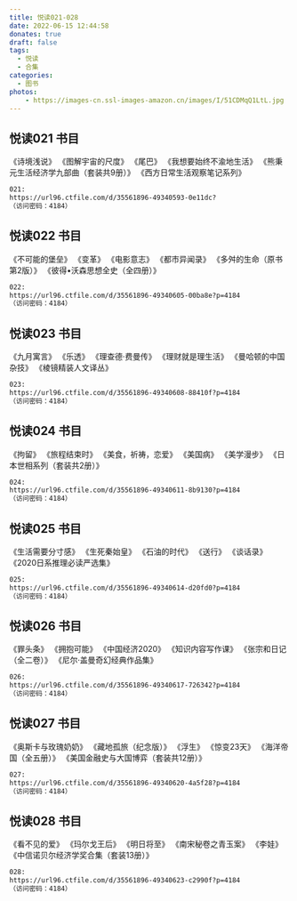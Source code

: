 ```yaml
---
title: 悦读021-028
date: 2022-06-15 12:44:58
donates: true
draft: false
tags:
  - 悦读
  - 合集
categories:
  - 图书
photos:
    - https://images-cn.ssl-images-amazon.cn/images/I/51CDMqQ1LtL.jpg
---
```


## 悦读021 书目

《诗境浅说》 
《图解宇宙的尺度》 
《尾巴》 
《我想要始终不渝地生活》 
《熊秉元生活经济学九部曲（套装共9册）》 
《西方日常生活观察笔记系列》 

<!--more-->

```bash
021: 
https://url96.ctfile.com/d/35561896-49340593-0e11dc?
（访问密码：4184）
```

## 悦读022 书目

《不可能的堡垒》 
《变革》 
《电影意志》 
《都市异闻录》 
《多舛的生命（原书第2版）》 
《彼得•沃森思想全史（全四册）》

```bash
022: 
https://url96.ctfile.com/d/35561896-49340605-00ba8e?p=4184
（访问密码：4184）
```

## 悦读023 书目

《九月寓言》 
《乐透》 
《理查德·费曼传》 
《理财就是理生活》 
《曼哈顿的中国杂技》 
《棱镜精装人文译丛》 

```bash
023: 
https://url96.ctfile.com/d/35561896-49340608-88410f?p=4184
（访问密码：4184）
```

## 悦读024 书目

《拘留》 
《旅程结束时》 
《美食，祈祷，恋爱》 
《美国病》 
《美学漫步》 
《日本世相系列（套装共2册）》 

```bash
024: 
https://url96.ctfile.com/d/35561896-49340611-8b9130?p=4184
（访问密码：4184）
```

## 悦读025 书目

《生活需要分寸感》 
《生死秦始皇》 
《石油的时代》 
《送行》 
《谈话录》 
《2020日系推理必读严选集》 

```bash
025: 
https://url96.ctfile.com/d/35561896-49340614-d20fd0?p=4184
（访问密码：4184）
```

## 悦读026 书目

《罪头条》 
《拥抱可能》 
《中国经济2020》 
《知识内容写作课》 
《张宗和日记（全二卷）》 
《尼尔·盖曼奇幻经典作品集》 

```bash
026: 
https://url96.ctfile.com/d/35561896-49340617-726342?p=4184
（访问密码：4184）
```

## 悦读027 书目

《奥斯卡与玫瑰奶奶》 
《藏地孤旅（纪念版）》 
《浮生》 
《惊变23天》 
《海洋帝国（全五册）》 
《美国金融史与大国博弈（套装共12册）》 

```bash
027: 
https://url96.ctfile.com/d/35561896-49340620-4a5f28?p=4184
（访问密码：4184）
```

## 悦读028 书目

《看不见的爱》 
《玛尔戈王后》 
《明日将至》 
《南宋秘卷之青玉案》 
《李娃》 
《中信诺贝尔经济学奖合集（套装13册）》 

```bash
028: 
https://url96.ctfile.com/d/35561896-49340623-c2990f?p=4184
（访问密码：4184）
```

